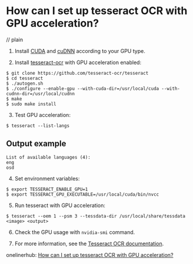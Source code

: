 # How can I set up tesseract OCR with GPU acceleration?
// plain

1. Install [CUDA](https://developer.nvidia.com/cuda-downloads) and [cuDNN](https://developer.nvidia.com/cudnn) according to your GPU type.

2. Install [tesseract-ocr](https://github.com/tesseract-ocr/tesseract) with GPU acceleration enabled:
```
$ git clone https://github.com/tesseract-ocr/tesseract
$ cd tesseract
$ ./autogen.sh
$ ./configure --enable-gpu --with-cuda-dir=/usr/local/cuda --with-cudnn-dir=/usr/local/cudnn
$ make
$ sudo make install
```

3. Test GPU acceleration:
```
$ tesseract --list-langs
```
## Output example

```
List of available languages (4):
eng
osd
```

4. Set environment variables:
```
$ export TESSERACT_ENABLE_GPU=1
$ export TESSERACT_GPU_EXECUTABLE=/usr/local/cuda/bin/nvcc
```

5. Run tesseract with GPU acceleration:
```
$ tesseract --oem 1 --psm 3 --tessdata-dir /usr/local/share/tessdata <image> <output>
```

6. Check the GPU usage with `nvidia-smi` command.

7. For more information, see the [Tesseract OCR documentation](https://github.com/tesseract-ocr/tesseract/wiki/GPU-Acceleration).

onelinerhub: [How can I set up tesseract OCR with GPU acceleration?](https://onelinerhub.com/tesseract-ocr/how-can-i-set-up-tesseract-ocr-with-gpu-acceleration)